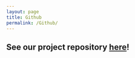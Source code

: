 ```yaml
---
layout: page
title: Github
permalink: /Github/
---
```


## See our project repository <a href="https://github.com/williamtrang/nuclei-capstone">here</a>!
